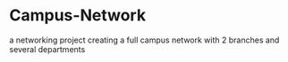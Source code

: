 # Campus-Network
a networking project creating a full campus network with 2 branches and several departments
